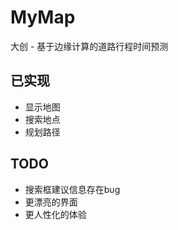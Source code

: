 # MyMap
大创 - 基于边缘计算的道路行程时间预测

## 已实现
  - 显示地图
  - 搜索地点
  - 规划路径
  
## TODO
  - 搜索框建议信息存在bug
  - 更漂亮的界面
  - 更人性化的体验